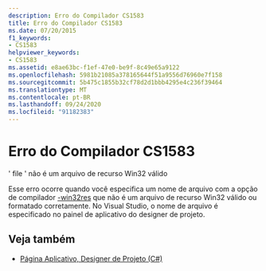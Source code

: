 ```yaml
---
description: Erro do Compilador CS1583
title: Erro do Compilador CS1583
ms.date: 07/20/2015
f1_keywords:
- CS1583
helpviewer_keywords:
- CS1583
ms.assetid: e8ae63bc-f1ef-47e0-be9f-8c49e65a9122
ms.openlocfilehash: 5981b21085a378165644f51a9556d76960e7f158
ms.sourcegitcommit: 5b475c1855b32cf78d2d1bbb4295e4c236f39464
ms.translationtype: MT
ms.contentlocale: pt-BR
ms.lasthandoff: 09/24/2020
ms.locfileid: "91182383"
---
```

# <a name="compiler-error-cs1583"></a>Erro do Compilador CS1583

' file ' não é um arquivo de recurso Win32 válido  
  
 Esse erro ocorre quando você especifica um nome de arquivo com a opção de compilador [-win32res](../language-reference/compiler-options/win32res-compiler-option.md) que não é um arquivo de recurso Win32 válido ou formatado corretamente. No Visual Studio, o nome de arquivo é especificado no painel de aplicativo do designer de projeto.  
  
## <a name="see-also"></a>Veja também

- [Página Aplicativo, Designer de Projeto (C#)](/visualstudio/ide/reference/application-page-project-designer-csharp)
